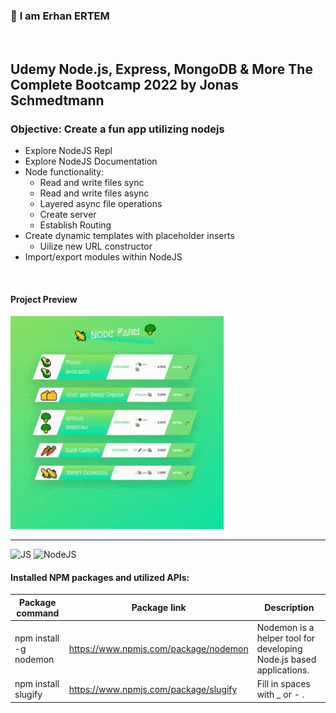 ### 👋 **I am Erhan ERTEM**

&emsp;

## Udemy Node.js, Express, MongoDB & More The Complete Bootcamp 2022 by Jonas Schmedtmann

### **Objective:** Create a fun app utilizing nodejs

- Explore NodeJS Repl
- Explore NodeJS Documentation
- Node functionality:
  - Read and write files sync
  - Read and write files async
  - Layered async file operations
  - Create server
  - Establish Routing
- Create dynamic templates with placeholder inserts
  - Uilize new URL constructor
- Import/export modules within NodeJS

&emsp;

<!-- #### Link to Project &rarr; [NodeFarm-App](https://nodefarm-app-erhan-ertem.netlify.app) -->

#### Project Preview

![Screenshot](screenshot.gif)

---

![JS](https://img.shields.io/badge/JavaScript-323330?style=for-the-badge&logo=javascript&logoColor=F7DF1E) ![NodeJS](https://img.shields.io/badge/Node.js-339933?style=for-the-badge&logo=nodedotjs&logoColor=white)

#### Installed NPM packages and utilized APIs:

| Package command        | Package link                          | Description                                                         |
| ---------------------- | ------------------------------------- | ------------------------------------------------------------------- |
| npm install -g nodemon | https://www.npmjs.com/package/nodemon | Nodemon is a helper tool for developing Node.js based applications. |
| npm install slugify    | https://www.npmjs.com/package/slugify | Fill in spaces with \_ or - .                                       |

&emsp;
